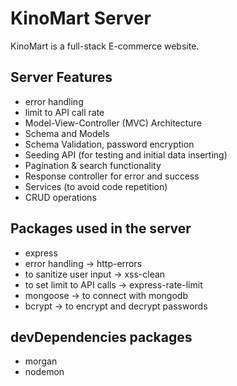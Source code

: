# KinoMart Server
KinoMart is a full-stack E-commerce website.
<!-- 
## Live Server link
Hosted on Firebase -> [Click here](https://woodpecker-12.web.app/) -->

## Server Features

* error handling
* limit to API call rate
* Model-View-Controller (MVC) Architecture
* Schema and Models
* Schema Validation, password encryption
* Seeding API (for testing and initial data inserting)
* Pagination & search functionality
* Response controller for error and success
* Services (to avoid code repetition)
* CRUD operations

## Packages used in the server

* express
* error handling -> http-errors
* to sanitize user input  -> xss-clean
* to set limit to API calls -> express-rate-limit
* mongoose -> to connect with mongodb
* bcrypt -> to encrypt and decrypt passwords

## devDependencies packages

* morgan
* nodemon